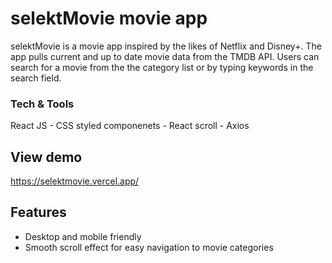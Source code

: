 
# selektMovie movie app
selektMovie is a movie app inspired by the likes of Netflix and Disney+. The app pulls current and up to date movie data from the TMDB API. Users can search for a movie from the the category list or by typing keywords in the search field.

### Tech & Tools
React JS - CSS styled componenets - React scroll - Axios

## View demo

https://selektmovie.vercel.app/
## Features

- Desktop and mobile friendly
- Smooth scroll effect for easy navigation to movie categories
